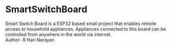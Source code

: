 # SmartSwitchBoard
Smart Switch Board is a ESP32 based small project that enables remote access to household appliances. Appliances connected to this board can be controlled from anywhere in the world via internet.
<br>
Author- R Hari Narayan
